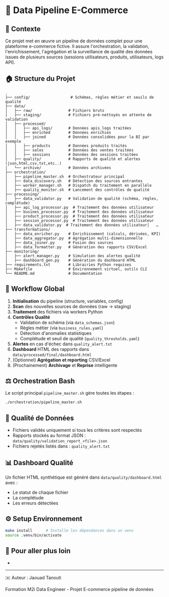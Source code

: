 # 🚀 Data Pipeline E-Commerce

## 📅 Contexte

Ce projet met en œuvre un pipeline de données complet pour une plateforme e-commerce fictive. Il assure l'orchestration, la validation, l'enrichissement, l'agrégation et la surveillance de qualité des données issues de plusieurs sources (sessions utilisateurs, produits, utilisateurs, logs API).

## 🏠 Structure du Projet

```
.
├── config/                  # Schémas, règles métier et seuils de qualité
├── data/
│   ├── raw/                # Fichiers bruts
│   ├── staging/            # Fichiers pré-nettoyés en attente de validation
│   ├── processed/
│   │   ├── api_logs/       # Données apis_logs traitées
│   │   ├── enriched        # Données enrichies
│   │   ├── joined          # Données consolidées pour la BI par exemple
│   │   ├── products        # Données produits traités
│   │   ├── sales           # Données des ventes traitées
│   │   ├── sessions        # Données des sessions traitées
│   ├── quality/            # Rapports de qualité et alertes (json,html,csv,txt,etc..)
│   └── archive/            # Données archivées 
├── orchestration/
│   ├── pipeline_master.sh  # Orchestrateur principal
│   ├── data_discovery.sh   # Détection des sources entrantes
│   ├── worker_manager.sh   # Dispatch du traitement en parallèle
│   ├── quality_monitor.sh  # Lancement des contrôles de qualité
├── processing/
│   ├── data_validator.py   # Validation de qualité (schéma, règles, complétude)
│   ├── api_log_processor.py  # Traitement des données utilisateur
│   ├── busines_processor.py  # Traitement des données utilisateur
│   ├── product_processor.py  # Traitement des données utilisateur
│   ├── session_processor.py  # Traitement des données utilisateur
│   ├── data_validator.py  # Traitement des données utilisateur│   …
├── transformations/
│   ├── data_enricher.py    # Enrichissement (calculs, dérivées, KPI)
│   ├── data_aggregator.py  # Agrégation multi-dimensionnelle
│   ├── data_joiner.py      # Fusion des sources
│   ├── data_formatter.py   # Génération des rapports CSV/Excel
├── monitoring/
│   ├── alert_manager.py    # Simulation des alertes qualité
│   ├── dashboard_gen.py    # Génération du dashboard HTML
├── requirements.txt        # Librairies Python requises
├── Makefile                # Environnement virtuel, outils CLI
└── README.md               # Documentation
```

## 🚜 Workflow Global

1. **Initialisation** du pipeline (structure, variables, config)
2. **Scan** des nouvelles sources de données (raw -> staging)
3. **Traitement** des fichiers via workers Python
4. **Contrôles Qualité**
   - Validation de schéma (via `data_schemas.json`)
   - Règles métier (via `business_rules.yaml`)
   - Détection d'anomalies statistiques
   - Complétude et seuil de qualité (`quality_thresholds.yaml`)
5. **Alertes** en cas d'échec dans `quality_alert.txt`
6. **Dashboard** HTML des rapports dans `data/processed/final/dashboard.html`
7. (Optionnel) **Agrégation et reporting** CSV/Excel
8. (Prochainement) **Archivage** et **Reprise** intelligente

## ⚖️ Orchestration Bash

Le script principal `pipeline_master.sh` gère toutes les étapes :

```bash
./orchestration/pipeline_master.sh
```

## 🧰 Qualité de Données

- Fichiers validés uniquement si tous les critères sont respectés
- Rapports stockés au format JSON : `data/quality/validation_report_<file>.json`
- Fichiers rejetés listés dans : `quality_alert.txt`

## 📊 Dashboard Qualité

Un fichier HTML synthétique est généré dans `data/quality/dashboard.html` avec :

- Le statut de chaque fichier
- La complétude
- Les erreurs détectées

## ⚙️ Setup Environnement

```bash
make install      # Installe les dépendances dans un venv
source .venv/bin/activate
```

## 🚀 Pour aller plus loin

-

---

✉️ Auteur : Jaouad Tanouti

Formation M2i Data Engineer - Projet E-commerce pipeline de données

